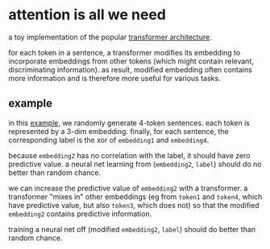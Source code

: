 # attention is all we need
a toy implementation of the popular [transformer architecture](https://ai.googleblog.com/2017/08/transformer-novel-neural-network.html).

for each token in a sentence, a transformer modifies its embedding to incorporate embeddings from other tokens (which might contain relevant, discriminating information). as result, modified embedding often contains more information and is therefore more useful for various tasks.

## example
in this [example](https://github.com/mynameisvinn/PieTransformer/blob/master/Transformer.ipynb), we randomly generate 4-token sentences. each token is represented by a 3-dim embedding. finally, for each sentence, the corresponding label is the xor of `embedding1` and `embedding4`. 

because `embedding2` has no correlation with the label, it should have zero predictive value. a neural net learning from (`embedding2`, `label`) should do no better than random chance.

we can increase the predictive value of `embedding2` with a transformer. a transformer "mixes in" other embeddings (eg from `token1` and `token4`, which have predictive value, but also `token3`, which does not) so that the modified `embedding2` contains predictive information. 

training a neural net off (modified `embedding2`, `label`) should do better than random chance.